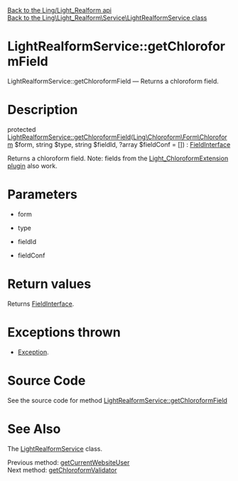 [Back to the Ling/Light_Realform api](https://github.com/lingtalfi/Light_Realform/blob/master/doc/api/Ling/Light_Realform.md)<br>
[Back to the Ling\Light_Realform\Service\LightRealformService class](https://github.com/lingtalfi/Light_Realform/blob/master/doc/api/Ling/Light_Realform/Service/LightRealformService.md)


LightRealformService::getChloroformField
================



LightRealformService::getChloroformField — Returns a chloroform field.




Description
================


protected [LightRealformService::getChloroformField](https://github.com/lingtalfi/Light_Realform/blob/master/doc/api/Ling/Light_Realform/Service/LightRealformService/getChloroformField.md)([Ling\Chloroform\Form\Chloroform](https://github.com/lingtalfi/Chloroform) $form, string $type, string $fieldId, ?array $fieldConf = []) : [FieldInterface](https://github.com/lingtalfi/Chloroform/blob/master/doc/api/Ling/Chloroform/Field/FieldInterface.md)




Returns a chloroform field.
Note: fields from the [Light_ChloroformExtension plugin](https://github.com/lingtalfi/Light_ChloroformExtension) also work.




Parameters
================


- form

    

- type

    

- fieldId

    

- fieldConf

    


Return values
================

Returns [FieldInterface](https://github.com/lingtalfi/Chloroform/blob/master/doc/api/Ling/Chloroform/Field/FieldInterface.md).


Exceptions thrown
================

- [Exception](http://php.net/manual/en/class.exception.php).&nbsp;







Source Code
===========
See the source code for method [LightRealformService::getChloroformField](https://github.com/lingtalfi/Light_Realform/blob/master/Service/LightRealformService.php#L318-L373)


See Also
================

The [LightRealformService](https://github.com/lingtalfi/Light_Realform/blob/master/doc/api/Ling/Light_Realform/Service/LightRealformService.md) class.

Previous method: [getCurrentWebsiteUser](https://github.com/lingtalfi/Light_Realform/blob/master/doc/api/Ling/Light_Realform/Service/LightRealformService/getCurrentWebsiteUser.md)<br>Next method: [getChloroformValidator](https://github.com/lingtalfi/Light_Realform/blob/master/doc/api/Ling/Light_Realform/Service/LightRealformService/getChloroformValidator.md)<br>

